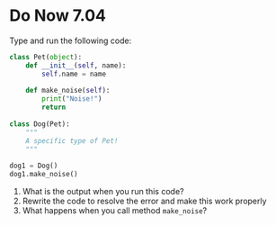 # Do Now 7.04

Type and run the following code: 

```python
class Pet(object): 
	def __init__(self, name): 
		self.name = name
	
	def make_noise(self): 
		print("Noise!")
		return 
		
class Dog(Pet): 
	"""
	A specific type of Pet! 
	"""
	
dog1 = Dog()
dog1.make_noise()
```

1. What is the output when you run this code?
2. Rewrite the code to resolve the error and make this work properly
3. What happens when you call method `make_noise`?

